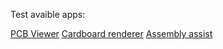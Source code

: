 Test avaible apps:

[PCB Viewer](https://matik541.github.io/Apps/pcb-viewer)
[Cardboard renderer](https://matik541.github.io/Apps/cardboard-renderer)
[Assembly assist](https://matik541.github.io/Apps/assembly-assist)
